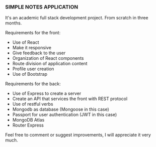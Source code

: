 ### SIMPLE NOTES APPLICATION

It's an academic full stack development project. From scratch in three months.

Requirements for the front:

- Use of React
- Make it responsive
- Give feedback to the user
- Organization of React components
- Route division of application content
- Profile user creation
- Use of Bootstrap

Requirements for the back:

- Use of Express to create a server
- Create an API that services the front with REST protocol
- Use of restful verbs
- Mongodb as database (Mongoose in this case)
- Passport for user authentication (JWT in this case)
- MongoDB Atlas
- Router Express

Feel free to comment or suggest improvements, I will appreciate it very much.
